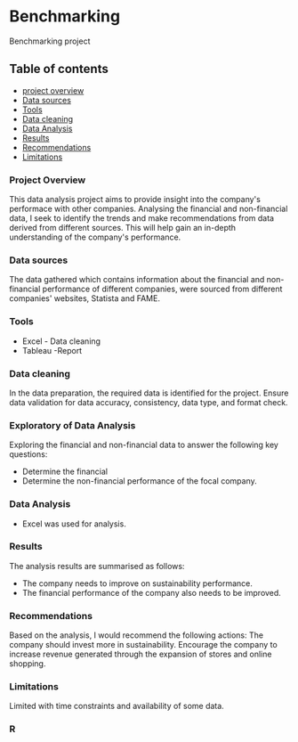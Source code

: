 # Benchmarking
Benchmarking project

## Table of contents
- [project overview](#project-overview)
- [Data sources](#data-sources)
- [Tools](#tools)
- [Data cleaning](#data-cleaning)
- [Data Analysis](#data-analysis)
- [Results](#results)
- [Recommendations](#recommendations)
- [Limitations](#limitations) 


### Project Overview

This data analysis project aims to provide insight into the company's performace with other companies. Analysing the financial and non-financial data, I seek to identify the trends and make  recommendations from  data derived from different sources. This will help gain an in-depth understanding of the company's performance.

### Data sources
The data gathered which contains information about the financial and non-financial performance of different  companies, were sourced from different companies' websites, Statista and FAME.

### Tools

- Excel - Data cleaning 
- Tableau -Report

### Data cleaning 
In the data preparation, the required data is identified for the project.
Ensure data validation for data accuracy, consistency, data type, and format check.

### Exploratory of Data Analysis 
Exploring the financial and non-financial data to answer the following key questions:
- Determine the financial
- Determine the non-financial performance of the focal company.

### Data Analysis
- Excel was used for analysis.

### Results
  The analysis results are summarised as follows:
  - The company needs to improve on sustainability performance.
  - The financial performance of the company also needs to be improved.

### Recommendations
Based on the analysis, I would recommend the following actions:
The company should invest more in sustainability.
Encourage the company to increase revenue generated through the expansion of stores and  online shopping. 

### Limitations 
Limited with time constraints and availability of some data. 

### R



  
  
